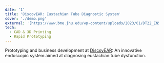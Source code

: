 ```yaml
---
date: '1'
title: 'DiscovEAR: Eustachian Tube Diagnostic System'
cover: './demo.png'
external: '[https://www.bme.jhu.edu/wp-content/uploads/2023/01/DT22_EN580.X12-SPRING-One-Pager-DT18-Final.pdf]'
tech:
  - CAD & 3D Printing
  - Rapid Prototyping
---
```


Prototyping and business development at [DiscovEAR](https://weihsgroup.jhu.edu/): An innovative endoscopic system aimed at diagnosing eustachian tube dysfunction.
